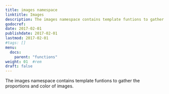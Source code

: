 ```yaml
---
title: images namespace
linktitle: Images
description: The images namespace contains template funtions to gather the proportions and color of images.
godocref:
date: 2017-02-01
publishdate: 2017-02-01
lastmod: 2017-02-01
#tags: []
menu:
  docs:
    parent: "functions"
weight: 01	#rem
draft: false
---
```


The images namespace contains template funtions to gather the proportions and color of images.